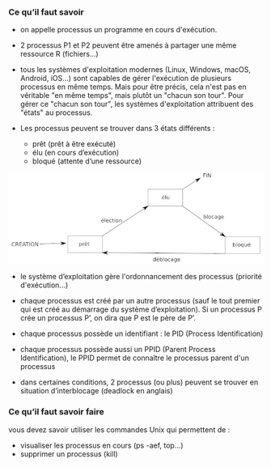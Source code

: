 ### Ce qu’il faut savoir

- on appelle processus un programme en cours d'exécution.

- 2 processus P1 et P2 peuvent être amenés à partager une même ressource R
(fichiers…)

- tous les systèmes d'exploitation modernes (Linux, Windows, macOS, Android,
iOS...) sont capables de gérer l'exécution de plusieurs processus en même temps.
Mais pour être précis, cela n'est pas en véritable "en même temps", mais plutôt un
"chacun son tour". Pour gérer ce "chacun son tour", les systèmes d'exploitation
attribuent des "états" au processus.

- Les processus peuvent se trouver dans 3 états différents :
	- prêt (prêt à être exécuté)
	- élu (en cours d’exécution)
	- bloqué (attente d’une ressource)
	
![](img/c19c_1.jpg)

- le système d’exploitation gère l'ordonnancement des processus (priorité d'exécution...)

- chaque processus est créé par un autre processus (sauf le tout premier qui est créé
au démarrage du système d’exploitation). Si un processus P crée un processus P’,
on dira que P est le père de P’.

- chaque processus possède un identifiant : le PID (Process Identification)

- chaque processus possède aussi un PPID (Parent Process Identification), le PPID
permet de connaître le processus parent d'un processus

- dans certaines conditions, 2 processus (ou plus) peuvent se trouver en situation
d’interblocage (deadlock en anglais)

### Ce qu’il faut savoir faire

vous devez savoir utiliser les commandes Unix qui permettent de :

- visualiser les processus en cours (ps -aef, top…)
- supprimer un processus (kill)